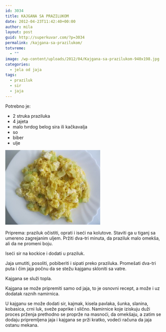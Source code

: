 ```yaml
---
id: 3034
title: KAJGANA SA PRAZILUKOM
date: 2012-04-23T11:42:40+00:00
author: mila
layout: post
guid: http://superkuvar.com/?p=3034
permalink: /kajgana-sa-prazilukom/
totvreme:
  - ""
image: /wp-content/uploads/2012/04/Kajgana-sa-prazilukom-940x198.jpg
categories:
  - jela od jaja
tags:
  - praziluk
  - sir
  - jaja
---
```

Potrebno je:

  * 2 struka praziluka
  * 4 jajeta
  * malo tvrdog belog sira ili kačkavalja
  * so
  * biber
  * ulje

<img class="alignnone size-medium wp-image-3035" title="Kajgana sa prazilukom" src="/wp-content/uploads/2012/04/Kajgana-sa-prazilukom-e1335181168688-300x235.jpg" alt="" width="300" height="235" /> 

Priprema: praziluk očistiti, oprati i iseći na kolutove. Staviti ga u tiganj sa umereno zagrejanim uljem. Pržiti dva-tri minuta, da praziluk malo omekša, ali da ne promeni boju.

Iseći sir na kockice i dodati u praziluk.

Jaja umutiti, posoliti, pobiberiti i sipati preko praziluka. Promešati dva-tri puta i čim jaja počnu da se stežu kajganu skloniti sa vatre.

Kajgana se služi topla.

Kajgana se može pripremiti samo od jaja, to je osnovni recept, a može i uz dodatak raznih namirnica.

U kajganu se može dodati sir, kajmak, kisela pavlaka, šunka, slanina, kobasica, crni luk, sveže paprike i slično. Namirnice koje iziskuju duži proces prženja prethodno se proprže na masnoći, da omekšaju, a zatim se dodaju pripremljena jaja i kajgana se prži kratko, vodeći računa da jaja ostanu mekana.